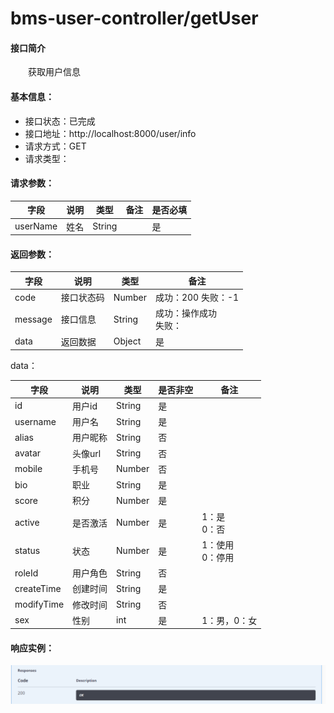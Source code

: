 # bms-user-controller/getUser

#### 接口简介

  获取用户信息

#### 基本信息：

- 接口状态：已完成
- 接口地址：http://localhost:8000/user/info
- 请求方式：GET
- 请求类型：

#### 请求参数：

| 字段     | 说明 | 类型   | 备注 | 是否必填 |
| -------- | ---- | ------ | ---- | -------- |
| userName | 姓名 | String |      | 是       |

#### 返回参数：

| 字段    | 说明       | 类型   | 备注                       |
| ------- | ---------- | ------ | -------------------------- |
| code    | 接口状态码 | Number | 成功：200  失败：-1        |
| message | 接口信息   | String | 成功：操作成功 <br> 失败： |
| data    | 返回数据   | Object | 是                         |

data：

| 字段       | 说明     | 类型   | 是否非空 | 备注               |
| ---------- | -------- | ------ | -------- | ------------------ |
| id         | 用户id   | String | 是       |                    |
| username   | 用户名   | String | 是       |                    |
| alias      | 用户昵称 | String | 否       |                    |
| avatar     | 头像url  | String | 否       |                    |
| mobile     | 手机号   | Number | 否       |                    |
| bio        | 职业     | String | 是       |                    |
| score      | 积分     | Number | 是       |                    |
| active     | 是否激活 | Number | 是       | 1：是<br/>0：否    |
| status     | 状态     | Number | 是       | 1：使用<br>0：停用 |
| roleId     | 用户角色 | String | 否       |                    |
| createTime | 创建时间 | String | 是       |                    |
| modifyTime | 修改时间 | String | 否       |                    |
| sex        | 性别     | int    | 是       | 1：男，0：女       |

#### 响应实例：

![image-20221128215142568](images\image-20221128215142568.png)